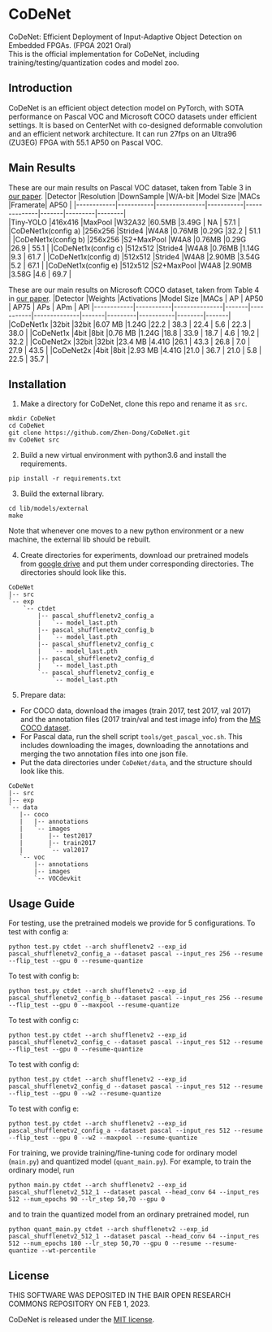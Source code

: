 # CoDeNet
CoDeNet: Efficient Deployment of Input-Adaptive Object Detection on Embedded FPGAs. (FPGA 2021 Oral) \
This is the official implementation for CoDeNet, including training/testing/quantization codes and model zoo.

## Introduction
CoDeNet is an efficient object detection model on PyTorch, with SOTA performance on Pascal VOC and Microsoft COCO datasets under efficient settings.
It is based on CenterNet with co-designed deformable convolution and an efficient network architecture. It can run 27fps on an Ultra96 (ZU3EG) FPGA with 55.1 AP50 on Pascal VOC.

## Main Results
These are our main results on Pascal VOC dataset, taken from Table 3 in [our paper](https://arxiv.org/pdf/2006.08357.pdf).
|Detector	 |Resolution |DownSample	 |W/A-bit    |Model Size	|MACs	|Framerate| AP50   |
|------------|-----------|---------------|-----------|--------------|-------|---------|--------|		
|Tiny-YOLO				 |416x416	|MaxPool 		|W32A32		|60.5MB 	   |3.49G   | NA   | 57.1	|
|CoDeNet1x(config a)	 |256x256	|Stride4		|W4A8		|0.76MB 	   |0.29G   |32.2  | 51.1	|
|CoDeNet1x(config b)	 |256x256	|S2+MaxPool     |W4A8		|0.76MB	       |0.29G   |26.9  | 55.1	|
|CoDeNet1x(config c)	 |512x512	|Stride4		|W4A8		|0.76MB	       |1.14G   |9.3   | 61.7	|
|CoDeNet1x(config d)	 |512x512	|Stride4		|W4A8		|2.90MB	       |3.54G   |5.2   | 67.1	|
|CoDeNet1x(config e)	 |512x512	|S2+MaxPool     |W4A8		|2.90MB	       |3.58G   |4.6   | 69.7	|

These are our main results on Microsoft COCO dataset, taken from Table 4 in [our paper](https://arxiv.org/pdf/2006.08357.pdf).
|Detector	 |Weights    |Activations    |Model Size	|MACs	| AP   | AP50 | AP75 | APs | APm | APl
|------------|-----------|---------------|-------|-----------|--------------|-------|---------|-----------|--------|-------|
|CoDeNet1x   |32bit	     |32bit		|6.07 MB 	   |1.24G   |22.2   | 38.3	| 22.4  | 5.6 | 22.3 | 38.0 |
|CoDeNet1x   |4bit	     |8bit		|0.76 MB	   |1.24G   |18.8   | 33.9	| 18.7  | 4.6 | 19.2 | 32.2 |
|CoDeNet2x   |32bit	     |32bit		|23.4 MB	   |4.41G   |26.1   | 43.3	| 26.8  | 7.0 | 27.9 | 43.5 |
|CoDeNet2x	 |4bit	     |8bit		|2.93 MB	   |4.41G   |21.0   | 36.7	| 21.0  | 5.8 | 22.5 | 35.7 |


## Installation
1. Make a directory for CoDeNet, clone this repo and rename it as `src`.
```
mkdir CoDeNet
cd CoDeNet
git clone https://github.com/Zhen-Dong/CoDeNet.git
mv CoDeNet src
```
2. Build a new virtual environment with python3.6 and install the requirements.
```
pip install -r requirements.txt
```
3. Build the external library.
```
cd lib/models/external
make
```
Note that whenever one moves to a new python environment or a new machine, the external lib should be rebuilt.

4. Create directories for experiments, download our pretrained models from [google drive](https://drive.google.com/file/d/1kxw2zZmko5MP3RQlUf6kiapHrAKqIykD/view?usp=sharing) and put them under corresponding directories. The directories should look like this.
```
CoDeNet
|-- src
`-- exp
    `-- ctdet
        |-- pascal_shufflenetv2_config_a
        |   `-- model_last.pth
        |-- pascal_shufflenetv2_config_b
        |   `-- model_last.pth
        |-- pascal_shufflenetv2_config_c
        |   `-- model_last.pth
        |-- pascal_shufflenetv2_config_d
        |   `-- model_last.pth
        `-- pascal_shufflenetv2_config_e
            `-- model_last.pth
```
5. Prepare data:
 - For COCO data, download the images (train 2017, test 2017, val 2017) and the annotation files (2017 train/val and test image info) from the [MS COCO dataset](http://cocodataset.org/#download).
 - For Pascal data, run the shell script `tools/get_pascal_voc.sh`. This includes downloading the images, downloading the annotations and merging the two annotation files into one json file.
 - Put the data directories under `CoDeNet/data`, and the structure should look like this.
```
CoDeNet
|-- src
|-- exp
`-- data
   |-- coco
   |   |-- annotations
   |   `-- images
   |       |-- test2017
   |       |-- train2017
   |       `-- val2017
   `-- voc
       |-- annotations
       |-- images
       `-- VOCdevkit
```

## Usage Guide
<!-- Note: quantized model weights name problem? -->
For testing, use the pretrained models we provide for 5 configurations.
To test with config a:
```
python test.py ctdet --arch shufflenetv2 --exp_id pascal_shufflenetv2_config_a --dataset pascal --input_res 256 --resume --flip_test --gpu 0 --resume-quantize
```
To test with config b:
```
python test.py ctdet --arch shufflenetv2 --exp_id pascal_shufflenetv2_config_b --dataset pascal --input_res 256 --resume --flip_test --gpu 0 --maxpool --resume-quantize
```
To test with config c:
```
python test.py ctdet --arch shufflenetv2 --exp_id pascal_shufflenetv2_config_c --dataset pascal --input_res 512 --resume --flip_test --gpu 0 --resume-quantize
```
To test with config d:
```
python test.py ctdet --arch shufflenetv2 --exp_id pascal_shufflenetv2_config_d --dataset pascal --input_res 512 --resume --flip_test --gpu 0 --w2 --resume-quantize
```
To test with config e:
```
python test.py ctdet --arch shufflenetv2 --exp_id pascal_shufflenetv2_config_a --dataset pascal --input_res 512 --resume --flip_test --gpu 0 --w2 --maxpool --resume-quantize
```
For training, we provide training/fine-tuning code for ordinary model (`main.py`) and quantized model (`quant_main.py`). For example, to train the ordinary model, run
```
python main.py ctdet --arch shufflenetv2 --exp_id pascal_shufflenetv2_512_1 --dataset pascal --head_conv 64 --input_res 512 --num_epochs 90 --lr_step 50,70 --gpu 0
```
and to train the quantized model from an ordinary pretrained model, run
```
python quant_main.py ctdet --arch shufflenetv2 --exp_id pascal_shufflenetv2_512_1 --dataset pascal --head_conv 64 --input_res 512 --num_epochs 180 --lr_step 50,70 --gpu 0 --resume --resume-quantize --wt-percentile
```

## License
THIS SOFTWARE WAS DEPOSITED IN THE BAIR OPEN RESEARCH COMMONS REPOSITORY ON FEB 1, 2023.

CoDeNet is released under the [MIT license](https://github.com/Zhen-Dong/CoDeNet/blob/main/LICENSE).
